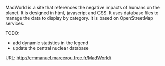 MadWorld is a site that references the negative impacts of humans on the planet.
It is designed in html, javascript and CSS.
It uses database files to manage the data to display by category.
It is based on OpenStreetMap services.

TODO:
- add dynamic statistics in the legend
- update the central nuclear database

URL: http://emmanuel.marcerou.free.fr/MadWorld/
